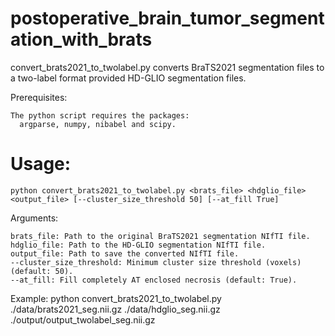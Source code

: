 # postoperative_brain_tumor_segmentation_with_brats

convert_brats2021_to_twolabel.py
converts BraTS2021 segmentation files to a two-label format provided HD-GLIO segmentation files.

Prerequisites:

    The python script requires the packages:
      argparse, numpy, nibabel and scipy.
    
# Usage:
    python convert_brats2021_to_twolabel.py <brats_file> <hdglio_file> <output_file> [--cluster_size_threshold 50] [--at_fill True]

Arguments:

    brats_file: Path to the original BraTS2021 segmentation NIfTI file.
    hdglio_file: Path to the HD-GLIO segmentation NIfTI file.
    output_file: Path to save the converted NIfTI file.
    --cluster_size_threshold: Minimum cluster size threshold (voxels) (default: 50).
    --at_fill: Fill completely AT enclosed necrosis (default: True).

Example:
    python convert_brats2021_to_twolabel.py ./data/brats2021_seg.nii.gz ./data/hdglio_seg.nii.gz ./output/output_twolabel_seg.nii.gz
